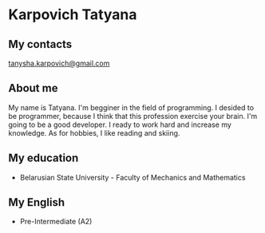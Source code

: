 # Karpovich Tatyana

## My contacts

tanysha.karpovich@gmail.com

## About me

My name is Tatyana. I'm begginer in the field of programming. I desided to be programmer, because I think that this profession exercise your brain. I'm going to be a good developer. I ready to work hard and increase my knowledge. As for hobbies, I like reading and skiing. 

## My education
* Belarusian State University - Faculty of Mechanics and Mathematics

## My English
* Pre-Intermediate (A2)


